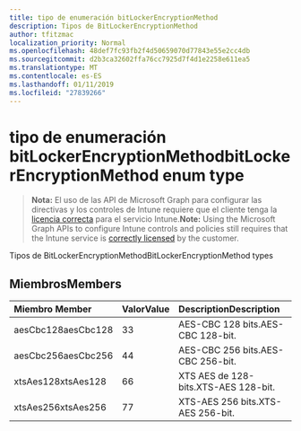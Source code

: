 ```yaml
---
title: tipo de enumeración bitLockerEncryptionMethod
description: Tipos de BitLockerEncryptionMethod
author: tfitzmac
localization_priority: Normal
ms.openlocfilehash: 48def7fc93fb2f4d50659070d77843e55e2cc4db
ms.sourcegitcommit: d2b3ca32602ffa76cc7925d7f4d1e2258e611ea5
ms.translationtype: MT
ms.contentlocale: es-ES
ms.lasthandoff: 01/11/2019
ms.locfileid: "27839266"
---
```

# <a name="bitlockerencryptionmethod-enum-type"></a><span data-ttu-id="ac529-103">tipo de enumeración bitLockerEncryptionMethod</span><span class="sxs-lookup"><span data-stu-id="ac529-103">bitLockerEncryptionMethod enum type</span></span>

> <span data-ttu-id="ac529-104">**Nota:** El uso de las API de Microsoft Graph para configurar las directivas y los controles de Intune requiere que el cliente tenga la [licencia correcta](https://go.microsoft.com/fwlink/?linkid=839381) para el servicio Intune.</span><span class="sxs-lookup"><span data-stu-id="ac529-104">**Note:** Using the Microsoft Graph APIs to configure Intune controls and policies still requires that the Intune service is [correctly licensed](https://go.microsoft.com/fwlink/?linkid=839381) by the customer.</span></span>

<span data-ttu-id="ac529-105">Tipos de BitLockerEncryptionMethod</span><span class="sxs-lookup"><span data-stu-id="ac529-105">BitLockerEncryptionMethod types</span></span>
## <a name="members"></a><span data-ttu-id="ac529-106">Miembros</span><span class="sxs-lookup"><span data-stu-id="ac529-106">Members</span></span>
|<span data-ttu-id="ac529-107">Miembro	</span><span class="sxs-lookup"><span data-stu-id="ac529-107">Member</span></span>|<span data-ttu-id="ac529-108">Valor</span><span class="sxs-lookup"><span data-stu-id="ac529-108">Value</span></span>|<span data-ttu-id="ac529-109">Description</span><span class="sxs-lookup"><span data-stu-id="ac529-109">Description</span></span>|
|:---|:---|:---|
|<span data-ttu-id="ac529-110">aesCbc128</span><span class="sxs-lookup"><span data-stu-id="ac529-110">aesCbc128</span></span>|<span data-ttu-id="ac529-111">3</span><span class="sxs-lookup"><span data-stu-id="ac529-111">3</span></span>|<span data-ttu-id="ac529-112">AES-CBC 128 bits.</span><span class="sxs-lookup"><span data-stu-id="ac529-112">AES-CBC 128-bit.</span></span>|
|<span data-ttu-id="ac529-113">aesCbc256</span><span class="sxs-lookup"><span data-stu-id="ac529-113">aesCbc256</span></span>|<span data-ttu-id="ac529-114">4</span><span class="sxs-lookup"><span data-stu-id="ac529-114">4</span></span>|<span data-ttu-id="ac529-115">AES-CBC 256 bits.</span><span class="sxs-lookup"><span data-stu-id="ac529-115">AES-CBC 256-bit.</span></span>|
|<span data-ttu-id="ac529-116">xtsAes128</span><span class="sxs-lookup"><span data-stu-id="ac529-116">xtsAes128</span></span>|<span data-ttu-id="ac529-117">6</span><span class="sxs-lookup"><span data-stu-id="ac529-117">6</span></span>|<span data-ttu-id="ac529-118">XTS AES de 128-bits.</span><span class="sxs-lookup"><span data-stu-id="ac529-118">XTS-AES 128-bit.</span></span>|
|<span data-ttu-id="ac529-119">xtsAes256</span><span class="sxs-lookup"><span data-stu-id="ac529-119">xtsAes256</span></span>|<span data-ttu-id="ac529-120">7</span><span class="sxs-lookup"><span data-stu-id="ac529-120">7</span></span>|<span data-ttu-id="ac529-121">XTS-AES 256 bits.</span><span class="sxs-lookup"><span data-stu-id="ac529-121">XTS-AES 256-bit.</span></span>|



